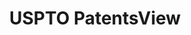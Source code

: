 ---
bigquery: https://console.cloud.google.com/bigquery?p=patents-public-data&d=patentsview&page=dataset
citation: Attribution should be given to PatentsView for use, distribution, or derivative
  works.
code: https://github.com/CSSIP-AIR/PatentsView-Code-Snippets/
contributors: USPTO
cost: None
description: 'PatentsView includes US patent data including raw data (summaries, applications,
  pregrant applications), disambugations of inventors and assignees, and inventor
  gender estimates.  Also foreign priority data, # of figures and sheets, and government
  interest statements.'
documentation: https://patentsview.org/query/builder-faqs
last_edit: 04/05/2022, 09:45:37
location: https://patentsview.org/
maintained_by: USPTO
record_creation_timestamp: 12/2/2020 17:20:46
schema_fields:
- disamb_assignee_id_20200630
- date
- disamb_assignee_id_20190312
- role
- subgroup_id
- num
- organization_id
- deceased
- longitude
- section_id
- sequence
- level_three
- latin_name
- name_first
- _102_date
- lapse_of_patent
- category_id
- _371_date
- latitude
- exemplary
- disamb_inventor_id_20191231
- kind
- term_extension
- state
- reldocno
- symbol_position
- classification_level
- series_code
- number
- num_claims
- subclass_id
- disamb_inventor_id_20200929
- group_id
- rawinventor_id
- male
- subgroup
- disamb_inventor_id_20200630
- country
- fname
- state_fips
- field_title
- disamb_inventor_id_20180528
- disamb_inventor_id_20190820
- disamb_inventor_id_20191008
- organization
- f371_date
- disamb_inventor_id_20200331
- city
- type
- dependent
- disamb_assignee_id_20181127
- latlong
- classification_value
- doctype
- classification_status
- inventor_id
- uuid
- subclass
- abstract
- disamb_inventor_id_20170307
- disamb_assignee_id_20191008
- term_disclaimer
- subcategory_id
- county
- rawassignee_id
- variety
- disamb_assignee_id_20190820
- male_flag
- level_two
- mainclass_id
- disamb_inventor_id_20181127
- filename
- field_id
- county_fips
- rule_47
- assignee_id
- rawlocation_id
- publication_number
- level_one
- location_id
- contract_award_number
- gi_statement
- disamb_assignee_id_20200929
- section
- num_sheets
- classification_data_source
- status
- disamb_assignee_id_20191231
- group
- disamb_inventor_id_20201229
- category
- subsection_id
- title
- doc_type
- disamb_inventor_id_20171226
- applicant_type
- f102_date
- relkind
- text
- sector_title
- num_figures
- designation
- disamb_assignee_id_20200331
- withdrawn
- patent_id
- ipc_version_indicator
- disamb_inventor_id_20171003
- action_date
- rel_id
- term_grant
- disamb_inventor_id_20190312
- attribution_status
- lname
- disamb_inventor_id_20170808
- length
- disclaimer_date
- id
- main_group
- name_last
- country_transformed
- name
- application_id
- lawyer_id
- citation_id
- ipc_class
shortname: patentsview
tags:
- disambiguation
- United States
- gender
terms_of_use: Creative Commons Attribution 4.0 International License.
timeframe: 1963-1999
title: USPTO PatentsView
uuid: cf1780b1-e265-4e49-8d1d-83b9cfe0fd9a
---